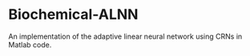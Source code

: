 # Biochemical-ALNN
An implementation of the adaptive linear neural network using CRNs in Matlab code.   
